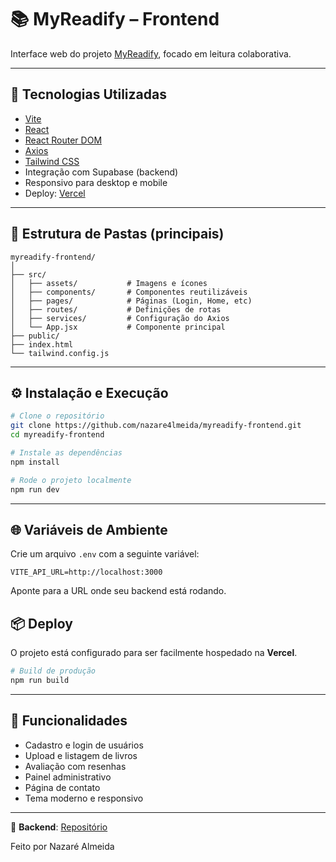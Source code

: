 # 📚 MyReadify – Frontend

Interface web do projeto [MyReadify](https://github.com/nazare4lmeida/myreadify-backend), focado em leitura colaborativa.

---

## 🚀 Tecnologias Utilizadas

- [Vite](https://vitejs.dev/)
- [React](https://reactjs.org/)
- [React Router DOM](https://reactrouter.com/)
- [Axios](https://axios-http.com/)
- [Tailwind CSS](https://tailwindcss.com/)
- Integração com Supabase (backend)
- Responsivo para desktop e mobile
- Deploy: [Vercel](https://vercel.com/)

---

## 📁 Estrutura de Pastas (principais)

```
myreadify-frontend/
│
├── src/
│   ├── assets/           # Imagens e ícones
│   ├── components/       # Componentes reutilizáveis
│   ├── pages/            # Páginas (Login, Home, etc)
│   ├── routes/           # Definições de rotas
│   ├── services/         # Configuração do Axios
│   └── App.jsx           # Componente principal
├── public/
├── index.html
└── tailwind.config.js
```

---

## ⚙️ Instalação e Execução

```bash
# Clone o repositório
git clone https://github.com/nazare4lmeida/myreadify-frontend.git
cd myreadify-frontend

# Instale as dependências
npm install

# Rode o projeto localmente
npm run dev
```

---

## 🌐 Variáveis de Ambiente

Crie um arquivo `.env` com a seguinte variável:

```
VITE_API_URL=http://localhost:3000
```

Aponte para a URL onde seu backend está rodando.

## 📦 Deploy

O projeto está configurado para ser facilmente hospedado na **Vercel**.

```bash
# Build de produção
npm run build
```

---

## 🧠 Funcionalidades

- Cadastro e login de usuários
- Upload e listagem de livros
- Avaliação com resenhas
- Painel administrativo
- Página de contato
- Tema moderno e responsivo

---

🔗 **Backend**: [Repositório](https://github.com/nazare4lmeida/myreadify-backend)


Feito por Nazaré Almeida
